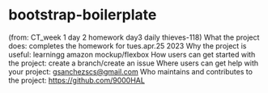 # bootstrap-boilerplate
(from: CT_week 1 day 2 homework day3 daily thieves-118)
What the project does: completes the homework for tues.apr.25 2023
Why the project is useful: learningg amazon mockup/flexbox
How users can get started with the project: create a branch/create an issue
Where users can get help with your project: gsanchezscs@gmail.com
Who maintains and contributes to the project: https://github.com/9000HAL
